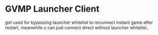 # GVMP Launcher Client
got used for bypassing launcher whitelist to reconnect instant game after restart, meanwhile u can just connect direct without launcher whitelist..
